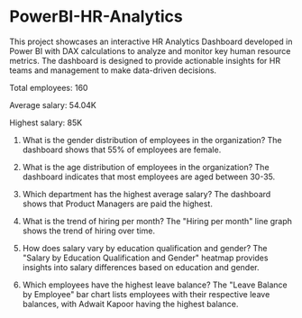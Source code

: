 # PowerBI-HR-Analytics
This project showcases an interactive HR Analytics Dashboard developed in Power BI with DAX calculations to analyze and monitor key human resource metrics.
The dashboard is designed to provide actionable insights for HR teams and management to make data-driven decisions.


Total employees: 160

Average salary: 54.04K

Highest salary: 85K


1. What is the gender distribution of employees in the organization?
     The dashboard shows that 55% of employees are female.

2. What is the age distribution of employees in the organization?
    The dashboard indicates that most employees are aged between 30-35.

3. Which department has the highest average salary?
   The dashboard shows that Product Managers are paid the highest.

4. What is the trend of hiring per month?
     The "Hiring per month" line graph shows the trend of hiring over time.

5. How does salary vary by education qualification and gender?
     The "Salary by Education Qualification and Gender" heatmap provides insights into salary differences based on education and gender.

6. Which employees have the highest leave balance?
     The "Leave Balance by Employee" bar chart lists employees with their respective leave balances, with Adwait Kapoor having the highest balance.
